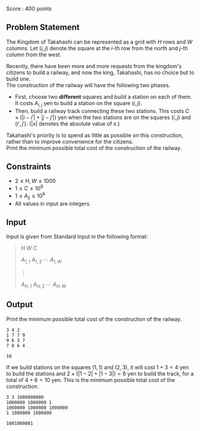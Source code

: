 Score : $400$ points

## Problem Statement

The Kingdom of Takahashi can be represented as a grid with $H$ rows and $W$ columns. Let $(i, j)$ denote the square at the $i$-th row from the north and $j$-th column from the west.

Recently, there have been more and more requests from the kingdom's citizens to build a railway, and now the king, Takahashi, has no choice but to build one.<br>
The construction of the railway will have the following two phases.

- First, choose two **different** squares and build a station on each of them. It costs $A_{i,j}$ yen to build a station on the square $(i, j)$.
- Then, build a railway track connecting these two stations. This costs $C \times (|i-i'| + |j-j'|)$ yen when the two stations are on the squares $(i, j)$ and $(i', j')$. ($|x|$ denotes the absolute value of $x$.)

Takahashi's priority is to spend as little as possible on this construction, rather than to improve convenience for the citizens.<br>
Print the minimum possible total cost of the construction of the railway.

## Constraints

- $2 \leq H, W \leq 1000$
- $1 \leq C \leq 10^9$
- $1 \leq A_{ij} \leq 10^9$
- All values in input are integers.

## Input

Input is given from Standard Input in the following format:

> $H$ $W$ $C$
> 
> $A_{1,1}$ $A_{1,2}$ $\cdots$ $A_{1,W}$
> 
> $\vdots$
> 
> $A_{H,1}$ $A_{H,2}$ $\cdots$ $A_{H,W}$

## Output

Print the minimum possible total cost of the construction of the railway.

```input1
3 4 2
1 7 7 9
9 6 3 7
7 8 6 4
```

```output1
10
```

If we build stations on the squares $(1, 1)$ and $(2, 3)$, it will cost $1 + 3 = 4$ yen to build the stations and $2 \times (|1-2| + |1-3|) = 6$ yen to build the track, for a total of $4+6 = 10$ yen.
This is the minimum possible total cost of the construction.

```input2
3 3 1000000000
1000000 1000000 1
1000000 1000000 1000000
1 1000000 1000000
```

```output2
1001000001
```
